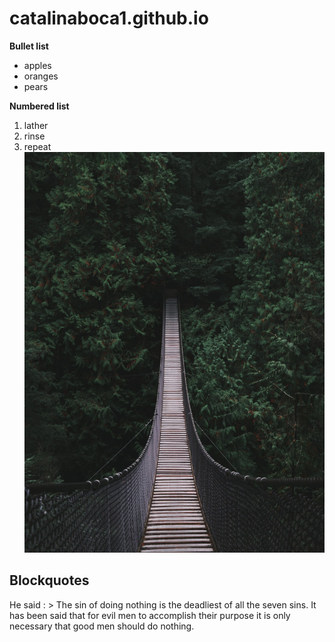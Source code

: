 # catalinaboca1.github.io
**Bullet list**
* apples 
* oranges
* pears

**Numbered list**
1. lather
2. rinse
3. repeat
![alt IMAGINE](imagine.jpg)

## Blockquotes
He said : > The sin of doing nothing is the deadliest of all the seven sins. It has been said that for evil men to accomplish their purpose it is only necessary that good men should do nothing.
